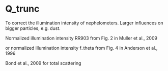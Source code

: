# Q_trunc
To correct the illumination intensity of nephelometers. Larger influences on bigger particles, e.g. dust.

Normalized illumination intensity RR903 from Fig. 2 in Muller et al., 2009

or normalized illumination intensity f_theta from Fig. 4 in Anderson et al., 1996

Bond et al., 2009 for total scattering

